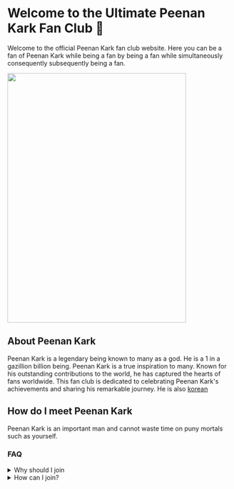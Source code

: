 # Welcome to the Ultimate Peenan Kark Fan Club 🌟
Welcome to the official Peenan Kark fan club website. Here you can be a fan of Peenan Kark while being a fan by being a fan while simultaneously consequently subsequently being a fan.

<img src="https://github.com/LordBitwik/Peenan-Kark/assets/79286455/3d9111f2-d11b-401e-bfab-12913eb9d3e7" width="400" height="560">

## About Peenan Kark
Peenan Kark is a legendary being known to many as a god. He is a 1 in a gazillion billion being. Peenan Kark is a true inspiration to many. Known for his outstanding contributions to the world, he has captured the hearts of fans worldwide. This fan club is dedicated to celebrating Peenan Kark's achievements and sharing his remarkable journey. He is also [korean](https://en.wikipedia.org/wiki/Korea)

## How do I meet Peenan Kark
Peenan Kark is an important man and cannot waste time on puny mortals such as yourself.


### FAQ
<details>
  <summary>Why should I join</summary>
  I will come to your house and threaten your family. This is not a question. Continue to the next line.
  <br>
  <img src="https://github.com/LordBitwik/Peenan-Kark/assets/79286455/e387bc09-7285-43ae-95d6-4d180bac3184" width="100" height="100">
</details>
<details>
<summary>How can I join?</summary>
Membership to the Peenan Kark Fan club is highly sought after and very exclusive. As such, membeship starts at $4000 per month.
</details>

